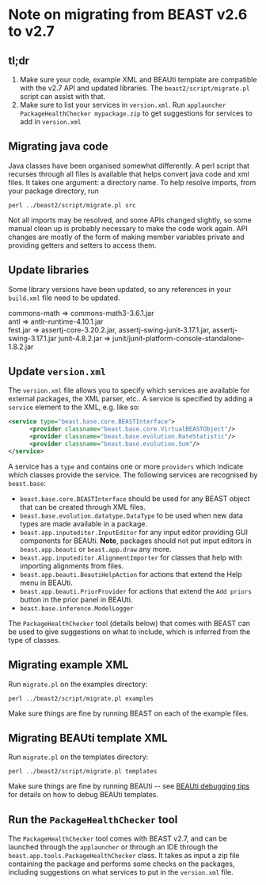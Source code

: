 # Note on migrating from BEAST v2.6 to v2.7


## tl;dr

1. Make sure your code, example XML and BEAUti template are compatible with the v2.7 API and updated libraries. The `beast2/script/migrate.pl` script can assist with that.
2. Make sure to list your services in `version.xml`. Run `applauncher PackageHealthChecker mypackage.zip` to get suggestions for services to add in `version.xml`


## Migrating java code

Java classes have been organised somewhat differently. A perl script that recurses through all files is available that helps convert java code and xml files. It takes one argument: a directory name. To help resolve imports, from your package directory, run

```
perl ../beast2/script/migrate.pl src
```

Not all imports may be resolved, and some APIs changed slightly, so some manual clean up is probably necessary to make the code work again. API changes are mostly of the form of making member variables private and providing getters and setters to access them.

## Update libraries

Some library versions have been updated, so any references in your `build.xml` file need to be updated.

commons-math => commons-math3-3.6.1.jar		
antl => antlr-runtime-4.10.1.jar	
fest.jar => assertj-core-3.20.2.jar, assertj-swing-junit-3.17.1.jar, assertj-swing-3.17.1.jar
junit-4.8.2.jar => junit/junit-platform-console-standalone-1.8.2.jar

## Update `version.xml`

The `version.xml` file allows you to specify which services are available for external packages, the XML parser, etc.. A service is specified by adding a `service` element to the XML, e.g. like so:

``` xml
<service type="beast.base.core.BEASTInterface">
      <provider classname="beast.base.core.VirtualBEASTObject"/>
      <provider classname="beast.base.evolution.RateStatistic"/>
      <provider classname="beast.base.evolution.Sum"/>
</service>      
```

A service has a `type` and contains one or more `providers` which indicate which classes provide the service. The following services are recognised by `beast.base`:


* `beast.base.core.BEASTInterface` should be used for any BEAST object that can be created through XML files.
* `beast.base.evolution.datatype.DataType` to be used when new data types are made available in a package.
* `beast.app.inputeditor.InputEditor` for any input editor providing GUI components for BEAUti. **Note**, packages should not put input editors in `beast.app.beauti` or `beast.app.draw` any more.
* `beast.app.inputeditor.AlignmentImporter` for classes that help with importing alignments from files.
* `beast.app.beauti.BeautiHelpAction` for actions that extend the Help menu in BEAUti.
* `beast.app.beauti.PriorProvider` for actions that extend the `Add priors` button in the prior panel in BEAUti.
* `beast.base.inference.ModelLogger`

The `PackageHealthChecker` tool (details below) that comes with BEAST can be used to give suggestions on what to include, which is inferred from the type of classes.


## Migrating example XML

Run `migrate.pl` on the examples directory:

```
perl ../beast2/script/migrate.pl examples
```

Make sure things are fine by running BEAST on each of the example files.




## Migrating BEAUti template XML

Run `migrate.pl` on the templates directory:

```
perl ../beast2/script/migrate.pl templates
```

Make sure things are fine by running BEAUti -- see [BEAUti debugging tips](http://www.beast2.org/2022/02/01/debugging-beauti-templates.html) for details on how to debug BEAUti templates.





## Run the `PackageHealthChecker` tool

The `PackageHealthChecker` tool comes with BEAST v2.7, and can be launched through the `applauncher` or through an IDE through the `beast.app.tools.PackageHealthChecker` class. It takes as input a zip file containing the package and performs some checks on the packages, including suggestions on what services to put in the `version.xml` file.

